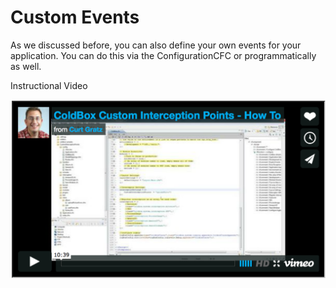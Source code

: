 # Custom Events

As we discussed before, you can also define your own events for your application. You can do this via the ConfigurationCFC or programmatically as well. 

Instructional Video

<a href="https://vimeo.com/17409335">![](video_customInterceptionPoints.png)</a>

